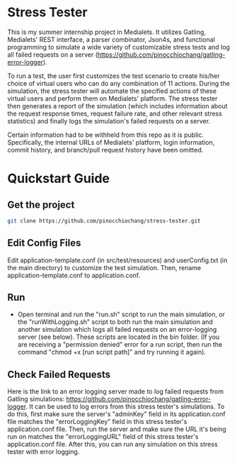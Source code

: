 Stress Tester
=========================
This is my summer internship project in Medialets. It utilizes Gatling, Medialets' REST interface, a parser combinator, Json4s, and functional programming to simulate a wide variety of customizable stress tests and log all failed requests on a server (https://github.com/pinocchiochang/gatling-error-logger).

To run a test, the user first customizes the test scenario to create his/her choice of virtual users who can do any combination of 11 actions. During the simulation, the stress tester will automate the specified actions of these virtual users and perform them on Medialets' platform. The stress tester then generates a report of the simulation (which includes information about the request response times, request failure rate, and other relevant stress statistics) and finally logs the simulation's failed requests on a server.

Certain information had to be withheld from this repo as it is public. Specifically, the internal URLs of Medialets' platform, login information, commit history, and branch/pull request history have been omitted.

Quickstart Guide
=========================

Get the project
---------------

```bash
git clone https://github.com/pinocchiochang/stress-tester.git
```

Edit Config Files
-----------------
Edit application-template.conf (in src/test/resources) and userConfig.txt (in the main directory) to customize the test simulation. Then, rename application-template.conf to application.conf.

Run
---------------
* Open terminal and run the "run.sh" script to run the main simulation, or the "runWithLogging.sh" script to both run the main simulation and another simulation which logs all failed requests on an error-logging server (see below). These scripts are located in the bin folder. (If you are receiving a "permission denied" error for a run script, then run the command "chmod +x [run script path]" and try running it again).

  
Check Failed Requests
-------------
Here is the link to an error logging server made to log failed requests from Gatling simulations: https://github.com/pinocchiochang/gatling-error-logger. It can be used to log errors from this stress tester's simulations. To do this, first make sure the server's "adminKey" field in its application.conf file matches the "errorLoggingKey" field in this stress tester's application.conf file. Then, run the server and make sure the URL it's being run on matches the "errorLoggingURL" field of this stress tester's application.conf file. After this, you can run any simulation on this stress tester with error logging.
